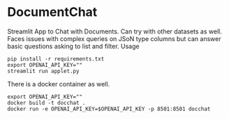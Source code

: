 # DocumentChat

Streamlit App to Chat with Documents. Can try with other datasets as well. 
Faces issues with complex queries on JSoN type columns but can answer basic questions asking to list and filter. 
Usage

```
pip install -r requirements.txt
export OPENAI_API_KEY=""
streamlit run applet.py
```

There is a docker container as well. 

```
export OPENAI_API_KEY=""
docker build -t docchat .
docker run -e OPENAI_API_KEY=$OPENAI_API_KEY -p 8501:8501 docchat
```
